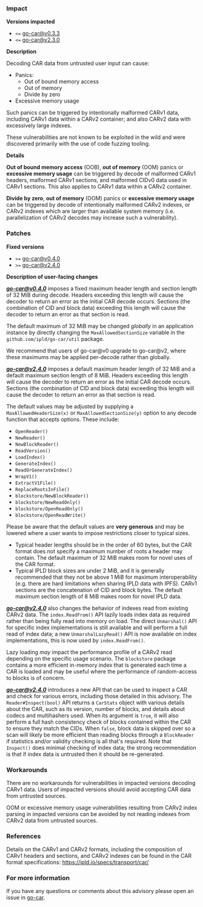 ### Impact

**Versions impacted**
  * `<=` go-car@v0.3.3
  * `<=` go-car@v2.3.0

**Description**

Decoding CAR data from untrusted user input can cause:

- Panics:
  - Out of bound memory access
  - Out of memory
  - Divide by zero
- Excessive memory usage

Such panics can be triggered by intentionally malformed CARv1 data, including CARv1 data within a CARv2 container; and also CARv2 data with excessively large indexes.

These vulnerabilities are not known to be exploited in the wild and were discovered primarily with the use of code fuzzing tooling.

**Details**

**Out of bound memory access** (OOB), **out of memory** (OOM) panics or **excessive memory usage** can be triggered by decode of malformed CARv1 headers, malformed CARv1 sections, and malformed CIDv0 data used in CARv1 sections. This also applies to CARv1 data within a CARv2 container.

**Divide by zero**, **out of memory** (OOM) panics or **excessive memory usage** can be triggered by decode of intentionally malformed CARv2 indexes, or CARv2 indexes which are larger than available system memory (i.e. parallelization of CARv2 decodes may increase such a vulnerability).

### Patches

**Fixed versions**

* `>=` go-car@v0.4.0
* `>=` go-car@v2.4.0

**Description of user-facing changes**

***go-car@v0.4.0*** imposes a fixed maximum header length and section length of 32 MiB during decode. Headers exceeding this length will cause the decoder to return an error as the initial CAR decode occurs. Sections (the combination of CID and block data) exceeding this length will cause the decoder to return an error as that section is read.

The default maximum of 32 MiB may be changed _globally_ in an application instance by directly changing the `MaxAllowedSectionSize` variable in the `github.com/ipld/go-car/util` package.

We recommend that users of go-car@v0 upgrade to go-car@v2, where these maximums may be applied per-decode rather than globally.

***go-car@v2.4.0*** imposes a default maximum header length of 32 MiB and a default maximum section length of 8 MiB. Headers exceeding this length will cause the decoder to return an error as the initial CAR decode occurs. Sections (the combination of CID and block data) exceeding this length will cause the decoder to return an error as that section is read.

The default values may be adjusted by supplying a `MaxAllowedHeaderSize(x)` or `MaxAllowedSectionSize(y)` option to any decode function that accepts options. These include:

* `OpenReader()`
* `NewReader()`
* `NewBlockReader()`
* `ReadVersion()`
* `LoadIndex()`
* `GenerateIndex()`
* `ReadOrGenerateIndex()`
* `WrapV1()`
* `ExtractV1File()`
* `ReplaceRootsInFile()`
* `blockstore/NewBlockReader()`
* `blockstore/NewReadOnly()`
* `blockstore/OpenReadOnly()`
* `blockstore/OpenReadWrite()`

Please be aware that the default values are **very generous** and may be lowered where a user wants to impose restrictions closer to typical sizes.

* Typical header lengths should be in the order of 60 bytes, but the CAR format does not specify a maximum number of roots a header may contain. The default maximum of 32 MiB makes room for novel uses of the CAR format.
* Typical IPLD block sizes are under 2 MiB, and it is generally recommended that they not be above 1 MiB for maximum interoperability (e.g. there are hard limitations when sharing IPLD data with IPFS). CARv1 sections are the concatenation of CID and block bytes. The default maximum section length of 8 MiB makes room for novel IPLD data.

***go-car@v2.4.0*** also changes the behavior of indexes read from existing CARv2 data. The `index.ReadFrom()` API lazily loads index data as required rather than being fully read into memory on load. The direct `Unmarshal()` API for specific index implementations is still available and will perform a full read of index data; a new `UnmarshalLazyRead()` API is now available on index implementations, this is now used by `index.ReadFrom()`.

Lazy loading *may* impact the performance profile of a CARv2 read depending on the specific usage scenario. The `blockstore` package contains a more efficient in-memory index that is generated each time a CAR is loaded and may be useful where the performance of random-access to blocks is of concern.

***go-car@v2.4.0*** introduces a new API that can be used to inspect a CAR and check for various errors, including those detailed in this advisory. The `Reader#Inspect(bool)` API returns a `CarStats` object with various details about the CAR, such as its version, number of blocks, and details about codecs and multihashers used. When its argument is `true`, it will also perform a full hash consistency check of blocks contained within the CAR to ensure they match the CIDs. When `false`, block data is skipped over so a scan will likely be more efficient than reading blocks through a `BlockReader` if statistics and/or validity checking is all that's required. Note that `Inspect()` does minimal checking of index data; the strong recommendation is that if index data is untrusted then it should be re-generated.

### Workarounds

There are no workarounds for vulnerabilities in impacted versions decoding CARv1 data. Users of impacted versions should avoid accepting CAR data from untrusted sources.

OOM or excessive memory usage vulnerabilities resulting from CARv2 index parsing in impacted versions can be avoided by not reading indexes from CARv2 data from untrusted sources.

### References

Details on the CARv1 and CARv2 formats, including the composition of CARv1 headers and sections, and CARv2 indexes can be found in the CAR format specifications: https://ipld.io/specs/transport/car/

### For more information

If you have any questions or comments about this advisory please open an issue in [go-car](https://github.com/ipld/go-car).
